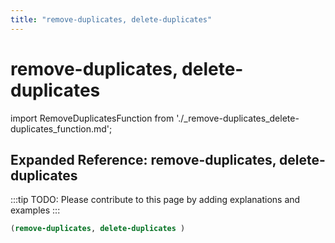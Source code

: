 ```yaml
---
title: "remove-duplicates, delete-duplicates"
---
```


# remove-duplicates, delete-duplicates

import RemoveDuplicatesFunction from './_remove-duplicates_delete-duplicates_function.md';

<RemoveDuplicatesFunction />

## Expanded Reference: remove-duplicates, delete-duplicates

:::tip
TODO: Please contribute to this page by adding explanations and examples
:::

```lisp
(remove-duplicates, delete-duplicates )
```
